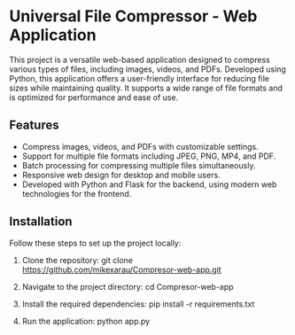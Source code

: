 # Universal File Compressor - Web Application

This project is a versatile web-based application designed to compress various types of files, including images, videos, and PDFs. Developed using Python, this application offers a user-friendly interface for reducing file sizes while maintaining quality. It supports a wide range of file formats and is optimized for performance and ease of use.

## Features
- Compress images, videos, and PDFs with customizable settings.
- Support for multiple file formats including JPEG, PNG, MP4, and PDF.
- Batch processing for compressing multiple files simultaneously.
- Responsive web design for desktop and mobile users.
- Developed with Python and Flask for the backend, using modern web technologies for the frontend.

## Installation
Follow these steps to set up the project locally:
1. Clone the repository: 
git clone https://github.com/mikexarau/Compresor-web-app.git

2. Navigate to the project directory:
cd Compresor-web-app

3. Install the required dependencies:
pip install -r requirements.txt

4. Run the application:
python app.py
